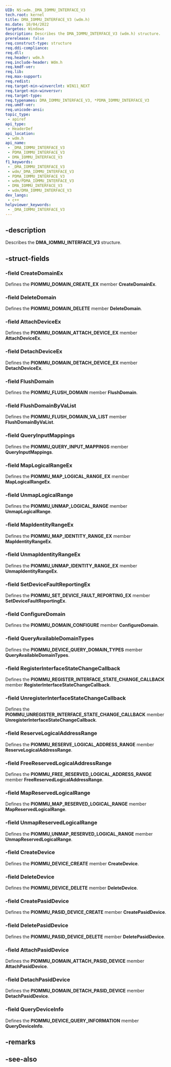 ```yaml
---
UID: NS:wdm._DMA_IOMMU_INTERFACE_V3
tech.root: kernel
title: DMA_IOMMU_INTERFACE_V3 (wdm.h)
ms.date: 10/04/2022
targetos: Windows
description: Describes the DMA_IOMMU_INTERFACE_V3 (wdm.h) structure.
prerelease: false
req.construct-type: structure
req.ddi-compliance: 
req.dll: 
req.header: wdm.h
req.include-header: Wdm.h
req.kmdf-ver: 
req.lib: 
req.max-support: 
req.redist: 
req.target-min-winverclnt: WIN11_NEXT
req.target-min-winversvr: 
req.target-type: 
req.typenames: DMA_IOMMU_INTERFACE_V3, *PDMA_IOMMU_INTERFACE_V3
req.umdf-ver: 
req.unicode-ansi: 
topic_type:
 - apiref
api_type:
 - HeaderDef
api_location:
 - wdm.h
api_name:
 - _DMA_IOMMU_INTERFACE_V3
 - PDMA_IOMMU_INTERFACE_V3
 - DMA_IOMMU_INTERFACE_V3
f1_keywords:
 - _DMA_IOMMU_INTERFACE_V3
 - wdm/_DMA_IOMMU_INTERFACE_V3
 - PDMA_IOMMU_INTERFACE_V3
 - wdm/PDMA_IOMMU_INTERFACE_V3
 - DMA_IOMMU_INTERFACE_V3
 - wdm/DMA_IOMMU_INTERFACE_V3
dev_langs:
 - c++
helpviewer_keywords:
 - _DMA_IOMMU_INTERFACE_V3
---
```


## -description

Describes the **DMA_IOMMU_INTERFACE_V3** structure.

## -struct-fields

### -field CreateDomainEx

Defines the **PIOMMU_DOMAIN_CREATE_EX** member **CreateDomainEx**.

### -field DeleteDomain

Defines the **PIOMMU_DOMAIN_DELETE** member **DeleteDomain**.

### -field AttachDeviceEx

Defines the **PIOMMU_DOMAIN_ATTACH_DEVICE_EX** member **AttachDeviceEx**.

### -field DetachDeviceEx

Defines the **PIOMMU_DOMAIN_DETACH_DEVICE_EX** member **DetachDeviceEx**.

### -field FlushDomain

Defines the **PIOMMU_FLUSH_DOMAIN** member **FlushDomain**.

### -field FlushDomainByVaList

Defines the **PIOMMU_FLUSH_DOMAIN_VA_LIST** member **FlushDomainByVaList**.

### -field QueryInputMappings

Defines the **PIOMMU_QUERY_INPUT_MAPPINGS** member **QueryInputMappings**.

### -field MapLogicalRangeEx

Defines the **PIOMMU_MAP_LOGICAL_RANGE_EX** member **MapLogicalRangeEx**.

### -field UnmapLogicalRange

Defines the **PIOMMU_UNMAP_LOGICAL_RANGE** member **UnmapLogicalRange**.

### -field MapIdentityRangeEx

Defines the **PIOMMU_MAP_IDENTITY_RANGE_EX** member **MapIdentityRangeEx**.

### -field UnmapIdentityRangeEx

Defines the **PIOMMU_UNMAP_IDENTITY_RANGE_EX** member **UnmapIdentityRangeEx**.

### -field SetDeviceFaultReportingEx

Defines the **PIOMMU_SET_DEVICE_FAULT_REPORTING_EX** member **SetDeviceFaultReportingEx**.

### -field ConfigureDomain

Defines the **PIOMMU_DOMAIN_CONFIGURE** member **ConfigureDomain**.

### -field QueryAvailableDomainTypes

Defines the **PIOMMU_DEVICE_QUERY_DOMAIN_TYPES** member **QueryAvailableDomainTypes**.

### -field RegisterInterfaceStateChangeCallback

Defines the **PIOMMU_REGISTER_INTERFACE_STATE_CHANGE_CALLBACK** member **RegisterInterfaceStateChangeCallback**.

### -field UnregisterInterfaceStateChangeCallback

Defines the **PIOMMU_UNREGISTER_INTERFACE_STATE_CHANGE_CALLBACK** member **UnregisterInterfaceStateChangeCallback**.

### -field ReserveLogicalAddressRange

Defines the **PIOMMU_RESERVE_LOGICAL_ADDRESS_RANGE** member **ReserveLogicalAddressRange**.

### -field FreeReservedLogicalAddressRange

Defines the **PIOMMU_FREE_RESERVED_LOGICAL_ADDRESS_RANGE** member **FreeReservedLogicalAddressRange**.

### -field MapReservedLogicalRange

Defines the **PIOMMU_MAP_RESERVED_LOGICAL_RANGE** member **MapReservedLogicalRange**.

### -field UnmapReservedLogicalRange

Defines the **PIOMMU_UNMAP_RESERVED_LOGICAL_RANGE** member **UnmapReservedLogicalRange**.

### -field CreateDevice

Defines the **PIOMMU_DEVICE_CREATE** member **CreateDevice**.

### -field DeleteDevice

Defines the **PIOMMU_DEVICE_DELETE** member **DeleteDevice**.

### -field CreatePasidDevice

Defines the **PIOMMU_PASID_DEVICE_CREATE** member **CreatePasidDevice**.

### -field DeletePasidDevice

Defines the **PIOMMU_PASID_DEVICE_DELETE** member **DeletePasidDevice**.

### -field AttachPasidDevice

Defines the **PIOMMU_DOMAIN_ATTACH_PASID_DEVICE** member **AttachPasidDevice**.

### -field DetachPasidDevice

Defines the **PIOMMU_DOMAIN_DETACH_PASID_DEVICE** member **DetachPasidDevice**.

### -field QueryDeviceInfo

Defines the **PIOMMU_DEVICE_QUERY_INFORMATION** member **QueryDeviceInfo**.

## -remarks

## -see-also
